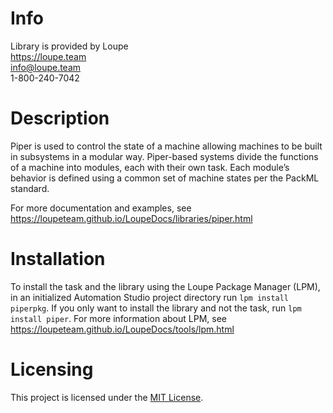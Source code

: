 # Info
Library is provided by Loupe  
https://loupe.team  
info@loupe.team  
1-800-240-7042  

# Description
Piper is used to control the state of a machine allowing machines to be built in subsystems in a modular way. Piper-based systems divide the functions of a machine into modules, each with their own task. Each module’s behavior is defined using a common set of machine states per the PackML standard.

For more documentation and examples, see https://loupeteam.github.io/LoupeDocs/libraries/piper.html

# Installation
To install the task and the library using the Loupe Package Manager (LPM), in an initialized Automation Studio project directory run `lpm install piperpkg`. If you only want to install the library and not the task, run `lpm install piper`. For more information about LPM, see https://loupeteam.github.io/LoupeDocs/tools/lpm.html

# Licensing

This project is licensed under the [MIT License](LICENSE).
